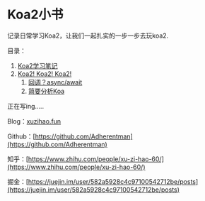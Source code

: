 # Koa2小书

记录日常学习Koa2，让我们一起扎实的一步一步去玩koa2.

目录：

1. [Koa2学习笔记](README.md)
2. [Koa2! Koa2! Koa2!](chapter1.md)
   1. [回调？async/await](chapter1/hui-diao-ff1f-async-await.md)
   2. [简要分析Koa](chapter1/jian-yao-fen-xi-koa.md)













正在写ing.....



Blog：[xuzihao.fun](/xuzihao.fun)

Github：[https://github.com/Adherentman](https://github.com/Adherentman)

知乎：[https://www.zhihu.com/people/xu-zi-hao-60/](https://www.zhihu.com/people/xu-zi-hao-60/)

掘金：[https://juejin.im/user/582a5928c4c97100542712be/posts](https://juejin.im/user/582a5928c4c97100542712be/posts)



